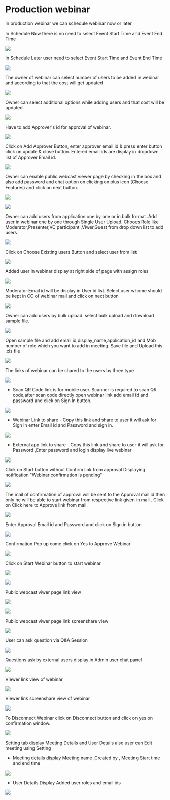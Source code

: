 # Production webinar

 In production webinar we can schedule webinar now or later

In Schedule Now there is no need to select Event Start Time and Event End Time

![](../.gitbook/assets/schedule_later.PNG)

In Schedule Later user need to select Event Start Time and Event End Time

![](../.gitbook/assets/image%20%2870%29.png)

The owner of webinar can select number of users to be added in webinar and according to that the cost will get updated

![](../.gitbook/assets/image%20%28227%29.png)

Owner can select additional options while adding users and that cost will be updated

![](../.gitbook/assets/image%20%28100%29.png)

Have to add Approver's id for approval of webinar. 

![](../.gitbook/assets/image%20%2887%29.png)

Click on Add Approver Button, enter approver email id & press enter button click on update & close button. Entered email ids are display in dropdown list of Approver Email id.

![](../.gitbook/assets/image%20%28233%29.png)

Owner can enable public webcast viewer page by checking in the box and also add password and chat option on clicking on plus icon \(Choose Features\) and click on next button.

![](../.gitbook/assets/image%20%2891%29.png)

![](../.gitbook/assets/image%20%28171%29.png)

Owner can add users from application one by one or in bulk format .Add user in webinar one by one through Single User Upload. Chooes Role like Moderator,Presenter,VC participant ,Viwer,Guest from drop down list to add users 

![](../.gitbook/assets/image%20%28215%29.png)

Click on Choose Existing users Button and select user from list 

![](../.gitbook/assets/image%20%28160%29.png)

Added user in webinar display at right side of page with assign roles

![](../.gitbook/assets/image%20%28101%29.png)

 Moderator Email id will be display in User id list. Select user whome should be kept in CC of webinar mail and click on next button

![](../.gitbook/assets/image%20%28232%29.png)

Owner can add users by bulk upload. select bulk upload and download sample file.

![](../.gitbook/assets/image%20%28148%29.png)

Open sample file and add email id,display\_name,application\_id and Mob number of role which you want to add in meeting. Save file and Upload this .xls file 

![](../.gitbook/assets/image%20%28243%29.png)

 The links of webinar can be shared to the users by three type

![](../.gitbook/assets/image%20%28280%29.png)

* Scan QR Code link is for mobile user. Scanner is required to scan QR code,after scan code directly open webinar link add email id and password and click on Sign In button.

![](../.gitbook/assets/image%20%28146%29.png)

* Webinar Link to share - Copy this link and share to user it will ask for Sign In enter Email id and Password and sign in.

![](../.gitbook/assets/image%20%28229%29.png)

* External app link to share - Copy this link and share to user it will ask for Password ,Enter password and login display live webinar

![](../.gitbook/assets/image%20%28142%29.png)

Click on Start button without Confirm link from approval Displaying notification "Webinar confirmation is pending"

![](../.gitbook/assets/image%20%2856%29.png)

The mail of confirmation of approval will be sent to the Approval mail id then only he will be able to start webinar from respective link given in mail . Click on Click here to Approve link from mail.

![](../.gitbook/assets/image%20%2895%29.png)

Enter Approval Email id and Password and click on Sign in button

![](../.gitbook/assets/image%20%286%29.png)

Confirmation Pop up come click on Yes to Approve Webinar

![](../.gitbook/assets/image%20%28192%29.png)

Click on Start Webinar button to start webinar

![](../.gitbook/assets/image%20%28273%29.png)

![](../.gitbook/assets/image%20%28184%29.png)

Public webcast viwer page link view

![](../.gitbook/assets/image%20%28119%29.png)

![](../.gitbook/assets/image%20%28181%29.png)

Public webcast viwer page link screenshare view

![](../.gitbook/assets/image%20%28167%29.png)

User can ask question via Q&A Session 

![](../.gitbook/assets/image%20%288%29.png)

Questions ask by external users display in Admin user chat panel

![](../.gitbook/assets/image%20%28198%29.png)

Viewer link view of webinar

![](../.gitbook/assets/image%20%2873%29.png)

Viewer link screenshare view of webinar

![](../.gitbook/assets/image%20%2831%29.png)

To Disconnect Webinar click on Disconnect button and click on yes on confirmation window.

![](../.gitbook/assets/image%20%28128%29.png)

Setting tab display Meeting Details and User Details also user can Edit meeting using Setting

* Meeting details display Meeting name ,Created by , Meeting Start time and end time

![](../.gitbook/assets/image%20%2824%29.png)

* User Details Display Added user roles and email ids 

![](../.gitbook/assets/image%20%2868%29.png)

